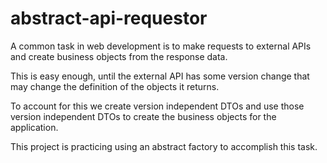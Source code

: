 # abstract-api-requestor
A common task in web development is to make requests to external APIs and create business objects from the response data.

This is easy enough, until the external API has some version change that may change the definition of the objects it returns.  

To account for this we create version independent DTOs and use those version independent DTOs to create the business objects for the application.

This project is practicing using an abstract factory to accomplish this task.

